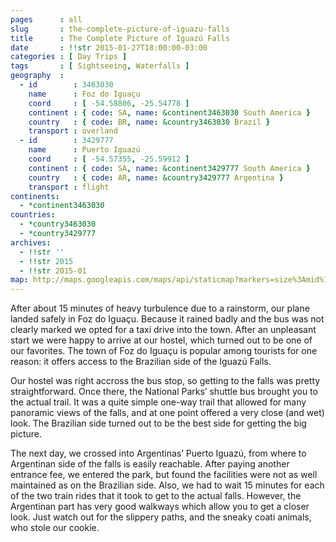 ```yaml
---
pages      : all
slug       : the-complete-picture-of-iguazu-falls
title      : The Complete Picture of Iguazú Falls
date       : !!str 2015-01-27T18:00:00-03:00
categories : [ Day Trips ]
tags       : [ Sightseeing, Waterfalls ]
geography  :
  - id        : 3463030
    name      : Foz do Iguaçu
    coord     : [ -54.58806, -25.54778 ]
    continent : { code: SA, name: &continent3463030 South America }
    country   : { code: BR, name: &country3463030 Brazil }
    transport : overland
  - id        : 3429777
    name      : Puerto Iguazú
    coord     : [ -54.57355, -25.59912 ]
    continent : { code: SA, name: &continent3429777 South America }
    country   : { code: AR, name: &country3429777 Argentina }
    transport : flight
continents:
  - *continent3463030
countries:
  - *country3463030
  - *country3429777
archives:
  - !!str ''
  - !!str 2015
  - !!str 2015-01
map: http://maps.googleapis.com/maps/api/staticmap?markers=size%3Amid%7C-25.54778%2C-54.58806%7C-25.59912%2C-54.57355&path=color%3A0xFF0000FF%7Cweight%3A3%7C-25.54778%2C-54.58806%7C-25.59912%2C-54.57355&size=480x270&style=feature%3Alandscape%7Celement%3Ageometry.fill%7Chue%3A0x2E0854%7Clightness%3A-2%7Cgamma%3A0.25&style=feature%3Awater%7Celement%3Ageometry.fill%7Ccolor%3A0xEBDAFC&style=feature%3Aadministrative%7Celement%3Ageometry.fill%7Cvisibility%3Aoff&style=element%3Ageometry.stroke%7Cvisibility%3Aoff&zoom=
---
```


After about 15 minutes of heavy turbulence due to a rainstorm, our plane landed safely in Foz do Iguaçu. Because it rained badly and the bus was not clearly marked we opted for a taxi drive into the town. After an unpleasant start we were happy to arrive at our hostel, which turned out to be one of our favorites. The town of Foz do Iguaçu is popular among tourists for one reason: it offers access to the Brazilian side of the Iguazú Falls.

Our hostel was right accross the bus stop, so getting to the falls was pretty straightforward. Once there, the National Parks’ shuttle bus brought you to the actual trail. It was a quite simple one-way trail that allowed for many panoramic views of the falls, and at one point offered a very close (and wet) look. The Brazilian side turned out to be the best side for getting the big picture.

The next day, we crossed into Argentinas’ Puerto Iguazú, from where to Argentinan side of the falls is easily reachable. After paying another entrance fee, we entered the park, but found the facilities were not as well maintained as on the Brazilian side. Also, we had to wait 15 minutes for each of the two train rides that it took to get to the actual falls. However, the Argentinan part has very good walkways which allow you to get a closer look. Just watch out for the slippery paths, and the sneaky coati animals, who stole our cookie.